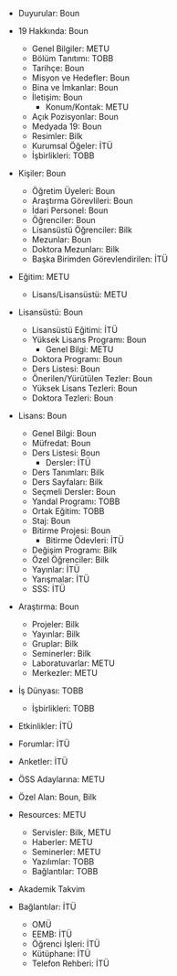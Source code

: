 - Duyurular: Boun

- 19 Hakkında: Boun
	- Genel Bilgiler: METU

	+ Bölüm Tanıtımı: TOBB
	+ Tarihçe: Boun
	+ Misyon ve Hedefler: Boun
	+ Bina ve İmkanlar: Boun
	+ İletişim: Boun
		- Konum/Kontak: METU
	+ Açık Pozisyonlar: Boun
	+ Medyada 19: Boun
	+ Resimler: Bilk
	+ Kurumsal Öğeler: İTÜ
	+ İşbirlikleri: TOBB

- Kişiler: Boun

	+ Öğretim Üyeleri: Boun
	+ Araştırma Görevlileri: Boun
	+ İdari Personel: Boun
	+ Öğrenciler: Boun
	+ Lisansüstü Öğrenciler: Bilk
	+ Mezunlar: Boun
	+ Doktora Mezunları: Bilk
	+ Başka Birimden Görevlendirilen: İTÜ

- Eğitim: METU

	+ Lisans/Lisansüstü: METU

- Lisansüstü: Boun
	- Lisansüstü Eğitimi: İTÜ

	+ Yüksek Lisans Programı: Boun
		- Genel Bilgi: METU
	+ Doktora Programı: Boun
	+ Ders Listesi: Boun
	+ Önerilen/Yürütülen Tezler: Boun
	+ Yüksek Lisans Tezleri: Boun
	+ Doktora Tezleri: Boun

- Lisans: Boun

	+ Genel Bilgi: Boun
	+ Müfredat: Boun
	+ Ders Listesi: Boun
		- Dersler: İTÜ
	+ Ders Tanımları: Bilk
	+ Ders Sayfaları: Bilk
	+ Seçmeli Dersler: Boun
	+ Yandal Programı: TOBB
	+ Ortak Eğitim: TOBB
	+ Staj: Boun
	+ Bitirme Projesi: Boun
		- Bitirme Ödevleri: İTÜ
	+ Değişim Programı: Bilk
	+ Özel Öğrenciler: Bilk
	+ Yayınlar: İTÜ
	+ Yarışmalar: İTÜ
	+ SSS: İTÜ

- Araştırma: Boun

	+ Projeler: Bilk
	+ Yayınlar: Bilk
	+ Gruplar: Bilk
	+ Seminerler: Bilk
	+ Laboratuvarlar: METU
	+ Merkezler: METU

- İş Dünyası: TOBB
	+ İşbirlikleri: TOBB

- Etkinlikler: İTÜ

- Forumlar: İTÜ

- Anketler: İTÜ

- ÖSS Adaylarına: METU

- Özel Alan: Boun, Bilk

- Resources: METU

	+ Servisler: Bilk, METU
	+ Haberler: METU
	+ Seminerler: METU
	+ Yazılımlar: TOBB
	+ Bağlantılar: TOBB

- Akademik Takvim

- Bağlantılar: İTÜ

	+ OMÜ
	+ EEMB: İTÜ
	+ Öğrenci İşleri: İTÜ
	+ Kütüphane: İTÜ
	+ Telefon Rehberi: İTÜ

